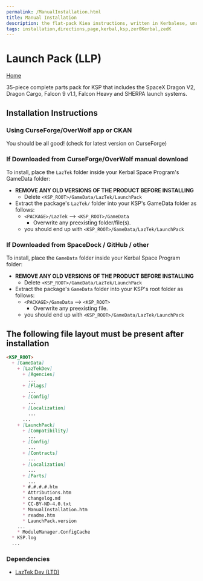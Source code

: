 ```yaml
---
permalink: /ManualInstallation.html
title: Manual Installation
description: the flat-pack Kiea instructions, written in Kerbalese, unusally present
tags: installation,directions,page,kerbal,ksp,zer0Kerbal,zedK
---
```


<!-- ManualInstallation.md v1.1.8.1
Launch Pack (LLP)
created: 01 Oct 2019
updated: 29 Jul 2022 -->

<!-- based upon work by Lisias -->

# Launch Pack (LLP)

[Home](./index.md)

35-piece complete parts pack for KSP that includes the SpaceX Dragon V2, Dragon Cargo, Falcon 9 v1.1, Falcon Heavy and SHERPA launch systems.

## Installation Instructions

### Using CurseForge/OverWolf app or CKAN

You should be all good! (check for latest version on CurseForge)

### If Downloaded from CurseForge/OverWolf manual download

To install, place the `LazTek` folder inside your Kerbal Space Program's GameData folder:

* **REMOVE ANY OLD VERSIONS OF THE PRODUCT BEFORE INSTALLING**
  * Delete `<KSP_ROOT>/GameData/LazTek/LaunchPack`
* Extract the package's `LazTek/` folder into your KSP's GameData folder as follows:
  * `<PACKAGE>/LazTek` --> `<KSP_ROOT>/GameData`
    * Overwrite any preexisting folder/file(s).
  * you should end up with `<KSP_ROOT>/GameData/LazTek/LaunchPack`

### If Downloaded from SpaceDock / GitHub / other

To install, place the `GameData` folder inside your Kerbal Space Program folder:

* **REMOVE ANY OLD VERSIONS OF THE PRODUCT BEFORE INSTALLING**
  * Delete `<KSP_ROOT>/GameData/LazTek/LaunchPack`
* Extract the package's `GameData` folder into your KSP's root folder as follows:
  * `<PACKAGE>/GameData` --> `<KSP_ROOT>`
    * Overwrite any preexisting file.
  * you should end up with `<KSP_ROOT>/GameData/LazTek/LaunchPack`

## The following file layout must be present after installation

```markdown
<KSP_ROOT>
  + [GameData]
    + [LazTekDev]
      + [Agencies]
        ...
      + [Flags]
        ...
      + [Config]
        ...
      + [Localization]
        ...
      ...
    + [LaunchPack]
      + [Compatibility]
        ...
      + [Config]
        ...
      + [Contracts]
        ...
      + [Localization]
        ...
      + [Parts]
        ...
      * #.#.#.#.htm
      * Attributions.htm
      * changelog.md
      * CC-BY-ND-4.0.txt
      * ManualInstallation.htm
      * readme.htm
      * LaunchPack.version
    ...
    * ModuleManager.ConfigCache
  * KSP.log
  ...
```

### Dependencies

* [LazTek Dev (LTD)][LTD]

[LTD]: https://github.com/zer0Kerbal/LazTekDev "LazTek Dev (LTD)"
